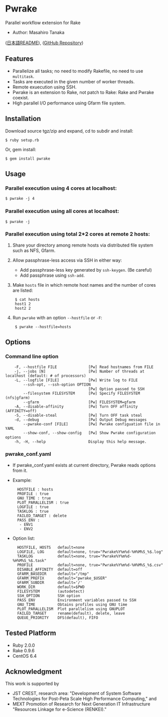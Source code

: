 # Pwrake

Parallel workflow extension for Rake
* Author: Masahiro Tanaka

([日本語README](https://github.com/masa16/pwrake/wiki/Pwrake.ja)),
([GitHub Repository](https://github.com/masa16/pwrake))

## Features

* Parallelize all tasks; no need to modify Rakefile, no need to use `multitask`.
* Tasks are executed in the given number of worker threads.
* Remote exuecution using SSH.
* Pwrake is an extension to Rake, not patch to Rake: Rake and Pwrake coexist.
* High parallel I/O performance using Gfarm file system.

## Installation

Download source tgz/zip and expand, cd to subdir and install:

    $ ruby setup.rb

Or, gem install:

    $ gem install pwrake

## Usage

### Parallel execution using 4 cores at localhost:

    $ pwrake -j 4

### Parallel execution using all cores at localhost:

    $ pwrake -j

### Parallel execution using total 2*2 cores at remote 2 hosts:

1. Share your directory among remote hosts via distributed file system such as NFS, Gfarm.
2. Allow passphrase-less access via SSH in either way:
   * Add passphrase-less key generated by `ssh-keygen`.  (Be careful)
   * Add passphrase using `ssh-add`.
3. Make `hosts` file in which remote host names and the number of cores are listed:

        $ cat hosts
        host1 2
        host2 2

4. Run `pwrake` with an option `--hostfile` or `-F`:

        $ pwrake --hostfile=hosts

## Options

### Command line option

        -F, --hostfile FILE              [Pw] Read hostnames from FILE
        -j, --jobs [N]                   [Pw] Number of threads at localhost (default: # of processors)
        -L, --logfile [FILE]             [Pw] Write log to FILE
            --ssh-opt, --ssh-option OPTION
                                         [Pw] Option passed to SSH
            --filesystem FILESYSTEM      [Pw] Specify FILESYSTEM (nfs|gfarm)
            --gfarm                      [Pw] FILESYSTEM=gfarm
        -A, --disable-affinity           [Pw] Turn OFF affinity (AFFINITY=off)
        -S, --disable-steal              [Pw] Turn OFF task steal
        -d, --debug                      [Pw] Output Debug messages
            --pwrake-conf [FILE]         [Pw] Pwrake configuation file in YAML
            --show-conf, --show-config   [Pw] Show Pwrake configuration options
        -h, -H, --help                   Display this help message.

### pwrake_conf.yaml

* If pwrake_conf.yaml exists at current directory, Pwrake reads options from it.
* Example:

        HOSTFILE : hosts
        PROFILE : true
        GNU_TIME : true
        PLOT_PARALLELISM : true
        LOGFILE : true
        TASKLOG : true
        FAILED_TARGET : delete
        PASS_ENV :
         - ENV1
         - ENV2

* Option list:

        HOSTFILE, HOSTS   default=none
        LOGFILE, LOG      default=none, true="Pwrake%Y%m%d-%H%M%S_%$.log"
        TASKLOG           default=none, true="Pwrake%Y%m%d-%H%M%S_%$.task"
        PROFILE           default=none, true="Pwrake%Y%m%d-%H%M%S_%$.csv"
        DISABLE_AFFINITY  default=off
        GFARM_BASEDIR     default="/tmp"
        GFARM_PREFIX      default="pwrake_$USER"
        GFARM_SUBDIR      default='/'
        WORK_DIR          default=$PWD
        FILESYSTEM        (autodetect)
        SSH_OPTION        SSH option
        PASS_ENV          Environment variables passed to SSH
        GNU_TIME          Obtains profiles using GNU time
        PLOT_PARALLELISM  Plot parallelism using GNUPLOT
        FAILED_TARGET     rename(default), delete, leave
        QUEUE_PRIORITY    DFS(default), FIFO

## Tested Platform

* Ruby 2.0.0
* Rake 0.9.6
* CentOS 6.4

## Acknowledgment

This work is supported by
* JST CREST, research area: "Development of System Software Technologies for Post-Peta Scale High Performance Computing," and
* MEXT Promotion of Research for Next Generation IT Infrastructure "Resources Linkage for e-Science (RENKEI)."
